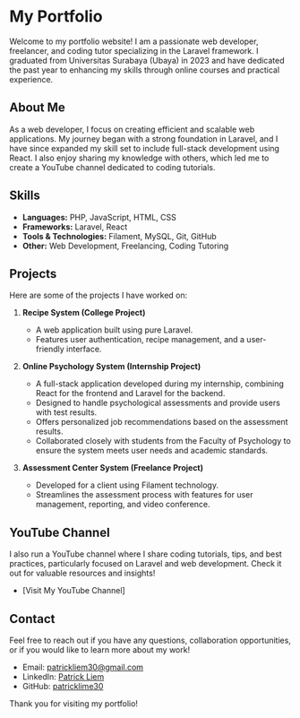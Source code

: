 # My Portfolio

Welcome to my portfolio website! I am a passionate web developer, freelancer, and coding tutor specializing in the Laravel framework. I graduated from Universitas Surabaya (Ubaya) in 2023 and have dedicated the past year to enhancing my skills through online courses and practical experience.

## About Me

As a web developer, I focus on creating efficient and scalable web applications. My journey began with a strong foundation in Laravel, and I have since expanded my skill set to include full-stack development using React. I also enjoy sharing my knowledge with others, which led me to create a YouTube channel dedicated to coding tutorials.

## Skills

- **Languages:** PHP, JavaScript, HTML, CSS
- **Frameworks:** Laravel, React
- **Tools & Technologies:** Filament, MySQL, Git, GitHub
- **Other:** Web Development, Freelancing, Coding Tutoring

## Projects

Here are some of the projects I have worked on:

1. **Recipe System (College Project)**
   - A web application built using pure Laravel.
   - Features user authentication, recipe management, and a user-friendly interface.
   
2. **Online Psychology System (Internship Project)**
   - A full-stack application developed during my internship, combining React for the frontend and Laravel for the backend.
   - Designed to handle psychological assessments and provide users with test results.
   - Offers personalized job recommendations based on the assessment results.
   - Collaborated closely with students from the Faculty of Psychology to ensure the system meets user needs and academic standards.
   
3. **Assessment Center System (Freelance Project)**
   - Developed for a client using Filament technology.
   - Streamlines the assessment process with features for user management, reporting, and video conference.

## YouTube Channel

I also run a YouTube channel where I share coding tutorials, tips, and best practices, particularly focused on Laravel and web development. Check it out for valuable resources and insights!

- [Visit My YouTube Channel]

## Contact

Feel free to reach out if you have any questions, collaboration opportunities, or if you would like to learn more about my work!

- Email: [patrickliem30@gmail.com](mailto:patrickliem30@gmail.com)
- LinkedIn: [Patrick Liem](#)
- GitHub: [patricklime30](https://github.com/patricklime30)


Thank you for visiting my portfolio!

